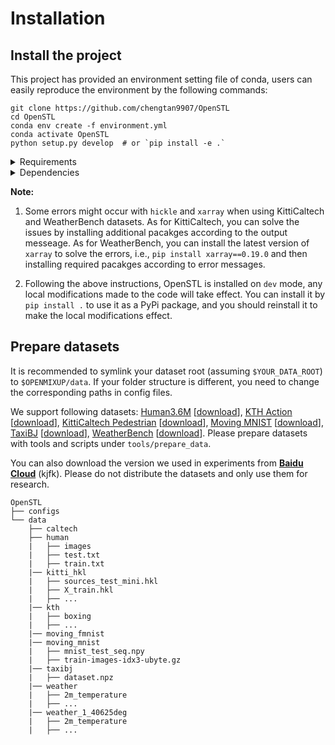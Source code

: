 # Installation

## Install the project

This project has provided an environment setting file of conda, users can easily reproduce the environment by the following commands:
```shell
git clone https://github.com/chengtan9907/OpenSTL
cd OpenSTL
conda env create -f environment.yml
conda activate OpenSTL
python setup.py develop  # or `pip install -e .`
```

<details close>
<summary>Requirements</summary>

* Linux (Windows is not officially supported)
* Python 3.7+
* PyTorch 1.8 or higher
* CUDA 10.1 or higher
* NCCL 2
* GCC 4.9 or higher
</details>

<details close>
<summary>Dependencies</summary>

* argparse
* fvcore
* numpy
* hickle
* scikit-image
* scikit-learn
* torch
* timm
* tqdm
* xarray==0.19.0
</details>

**Note:**

1. Some errors might occur with `hickle` and `xarray` when using KittiCaltech and WeatherBench datasets. As for KittiCaltech, you can solve the issues by installing additional pacakges according to the output messeage. As for WeatherBench, you can install the latest version of `xarray` to solve the errors, i.e., `pip install xarray==0.19.0` and then installing required pacakges according to error messages.

2. Following the above instructions, OpenSTL is installed on `dev` mode, any local modifications made to the code will take effect. You can install it by `pip install .` to use it as a PyPi package, and you should reinstall it to make the local modifications effect.

## Prepare datasets

It is recommended to symlink your dataset root (assuming `$YOUR_DATA_ROOT`) to `$OPENMIXUP/data`. If your folder structure is different, you need to change the corresponding paths in config files.

We support following datasets: [Human3.6M](http://vision.imar.ro/human3.6m/pami-h36m.pdf) [[download](http://vision.imar.ro/human3.6m/description.php)], [KTH Action](https://ieeexplore.ieee.org/document/1334462) [[download](https://www.csc.kth.se/cvap/actions/)], [KittiCaltech Pedestrian](https://dl.acm.org/doi/10.1177/0278364913491297) [[download](https://figshare.com/articles/dataset/KITTI_hkl_files/7985684)], [Moving MNIST](http://arxiv.org/abs/1502.04681) [[download](http://www.cs.toronto.edu/~nitish/unsupervised_video/)], [TaxiBJ](https://arxiv.org/abs/1610.00081) [[download](https://github.com/TolicWang/DeepST/tree/master/data/TaxiBJ)], [WeatherBench](https://arxiv.org/abs/2002.00469) [[download](https://github.com/pangeo-data/WeatherBench)]. Please prepare datasets with tools and scripts under `tools/prepare_data`.

You can also download the version we used in experiments from [**Baidu Cloud**](https://pan.baidu.com/s/1fudsBHyrf3nbt-7d42YWWg?pwd=kjfk) (kjfk). Please do not distribute the datasets and only use them for research.

```
OpenSTL
├── configs
└── data
    ├── caltech
    ├── human
    |   ├── images
    |   ├── test.txt
    |   ├── train.txt
    |── kitti_hkl
    |   ├── sources_test_mini.hkl
    |   ├── X_train.hkl
    |   ├── ...
    |── kth
    |   ├── boxing
    |   ├── ...
    |── moving_fmnist
    |── moving_mnist
    |   ├── mnist_test_seq.npy
    |   ├── train-images-idx3-ubyte.gz
    |── taxibj
    |   ├── dataset.npz
    |── weather
    |   ├── 2m_temperature
    |   ├── ...
    |── weather_1_40625deg
    |   ├── 2m_temperature
    |   ├── ...
```
